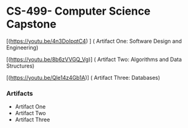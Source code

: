 # CS-499- Computer Science Capstone



[(https://youtu.be/4n3DoIpqtC4) ]   (  Artifact One: Software Design and Engineering)

[(https://youtu.be/8b6zVVGQ_Vg)]    (  Artifact Two: Algorithms and Data Structures)

[(https://youtu.be/Qle14z4Gb1A)]    ( Artifact Three: Databases)

### Artifacts


- Artifact One 
- Artifact Two
- Artifact Three


